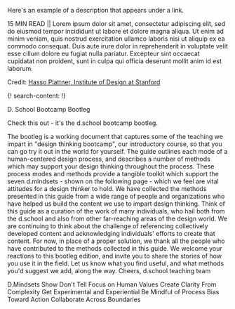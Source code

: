 Here's an example of a description that appears under a link.

15 MIN READ || Lorem ipsum dolor sit amet, consectetur adipiscing elit, sed do eiusmod tempor incididunt ut labore et dolore magna aliqua. Ut enim ad minim veniam, quis nostrud exercitation ullamco laboris nisi ut aliquip ex ea commodo consequat. Duis aute irure dolor in reprehenderit in voluptate velit esse cillum dolore eu fugiat nulla pariatur. Excepteur sint occaecat cupidatat non proident, sunt in culpa qui officia deserunt mollit anim id est laborum.

Credit: [Hasso Plattner, Institute of Design at Stanford](https://en.wikipedia.org/wiki/Hasso_Plattner)


{! search-content: !}

D. School Bootcamp Bootleg

Check this out - it's the d.school bootcamp bootleg.

The bootleg is a working document that captures some of the teaching we impart in "design thinking bootcamp", our introductory course, so that you can go try it out in the world for yourself. The guide outlines each mode of a human-centered design process, and describes a number of methods which may support your design thinking throughout the process. These process modes and methods provide a tangible toolkit which support the seven d.mindsets - shown on the following page - which we feel are vital attitudes for a design thinker to hold.
We have collected the methods presented in this guide from a wide range of people and organizations who have helped us build the content we use to impart design thinking. Think of this guide as a curation of the work of many individuals, who hail both from the d.school and also from other far-reaching areas of the design world. We are continuing to think about the challenge of referencing collectively developed content and acknowledging individuals' efforts to create that content. For now, in place of a proper solution, we thank all the people who have contributed to the methods collected in this guide. We welcome your reactions to this bootleg edition, and invite you to share the stories of how you use it in the field. Let us know what you find useful, and what methods you'd suggest we add, along the way.
Cheers,
d.school teaching team

D.Mindsets
Show Don't Tell
Focus on Human Values
Create Clarity From Complexity
Get Experimental and Experiential
Be Mindful of Process
Bias Toward Action
Collaborate Across Boundaries





  
  
  
  
  
  
  
